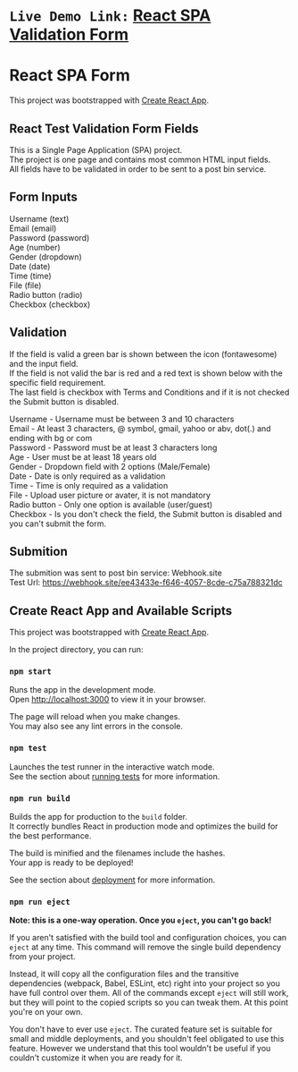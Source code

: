 # `Live Demo Link:` [React SPA Validation Form](https://KikoXtreme.github.io/React-SPA/)

# React SPA Form

This project was bootstrapped with [Create React App](https://github.com/facebook/create-react-app).

## React Test Validation Form Fields

This is a Single Page Application (SPA) project. \
The project is one page and contains most common HTML input fields. \
All fields have to be validated in order to be sent to a post bin service.

## Form Inputs

Username (text) \
Email (email) \
Password (password) \
Age (number) \
Gender (dropdown) \
Date (date) \
Time (time) \
File (file) \
Radio button (radio) \
Checkbox (checkbox)

## Validation

If the field is valid a green bar is shown between the icon (fontawesome) and the input field. \
If the field is not valid the bar is red and a red text is shown below with the specific field requirement. \
The last field is checkbox with Terms and Conditions and if it is not checked the Submit button is disabled.

Username - Username must be between 3 and 10 characters \
Email - At least 3 characters, @ symbol, gmail, yahoo or abv, dot(.) and ending with bg or com \
Password - Password must be at least 3 characters long \
Age - User must be at least 18 years old\
Gender - Dropdown field with 2 options (Male/Female) \
Date - Date is only required as a validation \
Time - Time is only required as a validation \
File - Upload user picture or avater, it is not mandatory\
Radio button - Only one option is available (user/guest) \
Checkbox - Is you don't check the field, the Submit button is disabled and you can't submit the form. 

## Submition

The submition was sent to post bin service: Webhook.site \
Test Url: https://webhook.site/ee43433e-f646-4057-8cde-c75a788321dc

## Create React App and Available Scripts

This project was bootstrapped with [Create React App](https://github.com/facebook/create-react-app).

In the project directory, you can run:

### `npm start`

Runs the app in the development mode.\
Open [http://localhost:3000](http://localhost:3000) to view it in your browser.

The page will reload when you make changes.\
You may also see any lint errors in the console.

### `npm test`

Launches the test runner in the interactive watch mode.\
See the section about [running tests](https://facebook.github.io/create-react-app/docs/running-tests) for more information.

### `npm run build`

Builds the app for production to the `build` folder.\
It correctly bundles React in production mode and optimizes the build for the best performance.

The build is minified and the filenames include the hashes.\
Your app is ready to be deployed!

See the section about [deployment](https://facebook.github.io/create-react-app/docs/deployment) for more information.

### `npm run eject`

**Note: this is a one-way operation. Once you `eject`, you can't go back!**

If you aren't satisfied with the build tool and configuration choices, you can `eject` at any time. This command will remove the single build dependency from your project.

Instead, it will copy all the configuration files and the transitive dependencies (webpack, Babel, ESLint, etc) right into your project so you have full control over them. All of the commands except `eject` will still work, but they will point to the copied scripts so you can tweak them. At this point you're on your own.

You don't have to ever use `eject`. The curated feature set is suitable for small and middle deployments, and you shouldn't feel obligated to use this feature. However we understand that this tool wouldn't be useful if you couldn't customize it when you are ready for it.